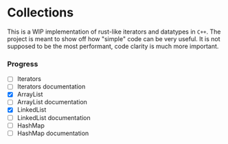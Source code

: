 # Collections

This is a WIP implementation of rust-like iterators and datatypes in `C++`.
The project is meant to show off how "simple" code can be very useful.
It is not supposed to be the most performant, code clarity is much more
important.

### Progress

- [ ] Iterators
- [ ] Iterators documentation
- [x] ArrayList
- [ ] ArrayList documentation
- [x] LinkedList
- [ ] LinkedList documentation
- [ ] HashMap
- [ ] HashMap documentation
